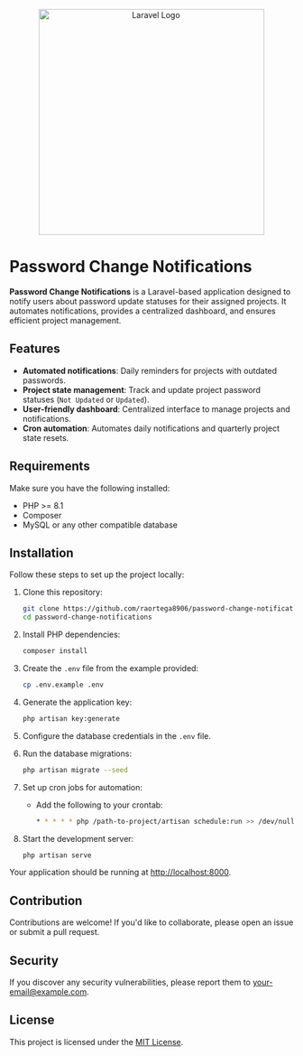 <p align="center"><a href="https://laravel.com" target="_blank"><img src="https://raw.githubusercontent.com/laravel/art/master/logo-lockup/5%20SVG/2%20CMYK/1%20Full%20Color/laravel-logolockup-cmyk-red.svg" width="400" alt="Laravel Logo"></a></p>

# Password Change Notifications

**Password Change Notifications** is a Laravel-based application designed to notify users about password update statuses for their assigned projects. It automates notifications, provides a centralized dashboard, and ensures efficient project management.

## Features

- **Automated notifications**: Daily reminders for projects with outdated passwords.
- **Project state management**: Track and update project password statuses (`Not Updated` or `Updated`).
- **User-friendly dashboard**: Centralized interface to manage projects and notifications.
- **Cron automation**: Automates daily notifications and quarterly project state resets.

## Requirements

Make sure you have the following installed:

- PHP >= 8.1
- Composer
- MySQL or any other compatible database

## Installation

Follow these steps to set up the project locally:

1. Clone this repository:

    ```bash
    git clone https://github.com/raortega8906/password-change-notifications.git
    cd password-change-notifications
    ```

2. Install PHP dependencies:

    ```bash
    composer install
    ```

3. Create the `.env` file from the example provided:

    ```bash
    cp .env.example .env
    ```

4. Generate the application key:

    ```bash
    php artisan key:generate
    ```

5. Configure the database credentials in the `.env` file.

6. Run the database migrations:

    ```bash
    php artisan migrate --seed
    ```

7. Set up cron jobs for automation:
    - Add the following to your crontab:
      ```bash
      * * * * * php /path-to-project/artisan schedule:run >> /dev/null 2>&1
      ```

8. Start the development server:

    ```bash
    php artisan serve
    ```

Your application should be running at [http://localhost:8000](http://localhost:8000).

## Contribution

Contributions are welcome! If you'd like to collaborate, please open an issue or submit a pull request.

## Security

If you discover any security vulnerabilities, please report them to [your-email@example.com](mailto:your-email@example.com).

## License

This project is licensed under the [MIT License](LICENSE).
